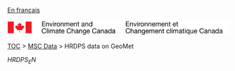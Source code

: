[En français](geomet-hrdps_fr.md)

![ECCC logo](../../img_eccc-logo.png)

[TOC](../../readme_en.md) > [MSC Data](../readme_en.md) > HRDPS data on GeoMet


$HRDPS_EN$
